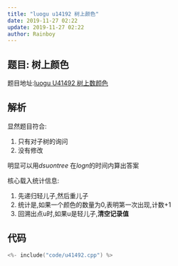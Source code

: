 ```yaml
---
title: "luogu u14192 树上颜色"
date: 2019-11-27 02:22
update: 2019-11-27 02:22
author: Rainboy
---
```


## 题目: 树上颜色

题目地址:[luogu U41492 树上数颜色](https://www.luogu.com.cn/problem/U41492)

## 解析

显然题目符合:

1. 只有对子树的询问
2. 没有修改

明显可以用$dsu on tree$ 在$logn$的时间内算出答案

核心载入统计信息:

1. 先递归轻儿子,然后重儿子
2. 统计是,如果一个颜色的数量为0,表明第一次出现,计数+1
3. 回溯出点u时,如果u是轻儿子,**清空记录值**

## 代码

```c
<%- include("code/u41492.cpp") %>
```

